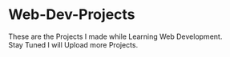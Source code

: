 # Web-Dev-Projects
These are the Projects I made while Learning Web Development.<br>
Stay Tuned I will Upload more Projects.
